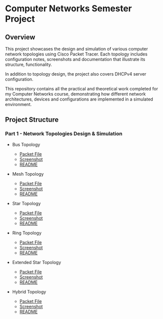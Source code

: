 # Computer Networks Semester Project

## Overview
This project showcases the design and simulation of various computer network topologies using Cisco Packet Tracer.
Each topology includes configuration notes, screenshots and documentation that illustrate its structure, functionality.

In addition to topology design, the project also covers DHCPv4 server configuration.

This repository contains all the practical and theoretical work completed for my Computer Networks course, demonstrating how different network architectures, devices and configurations are implemented in a simulated environment.

## Project Structure

### Part 1 - Network Topologies Design & Simulation

- Bus Topology
  - [Packet File](network-topologies/Bus/bus.pkt)
  - [Screenshot](computer-networks-semester-project/network-topologies/Bus/bus-topology.png)
  - [README](computer-networks-semester-project/network-topologies/Bus/README.md)

- Mesh Topology
  - [Packet File](computer-networks-semester-project/network-topologies/Bus/bus.pkt)
  - [Screenshot](computer-networks-semester-project/network-topologies/Bus/bus-topology.png)
  - [README](computer-networks-semester-project/network-topologies/Bus/README.md)

- Star Topology
  - [Packet File](computer-networks-semester-project/network-topologies/Bus/bus.pkt)
  - [Screenshot](computer-networks-semester-project/network-topologies/Bus/bus-topology.png)
  - [README](computer-networks-semester-project/network-topologies/Bus/README.md)

- Ring Topology
  - [Packet File](computer-networks-semester-project/network-topologies/Bus/bus.pkt)
  - [Screenshot](computer-networks-semester-project/network-topologies/Bus/bus-topology.png)
  - [README](computer-networks-semester-project/network-topologies/Bus/README.md)

- Extended Star Topology
  - [Packet File](computer-networks-semester-project/network-topologies/Bus/bus.pkt)
  - [Screenshot](computer-networks-semester-project/network-topologies/Bus/bus-topology.png)
  - [README](computer-networks-semester-project/network-topologies/Bus/README.md)

- Hybrid Topology
  - [Packet File](computer-networks-semester-project/network-topologies/Bus/bus.pkt)
  - [Screenshot](computer-networks-semester-project/network-topologies/Bus/bus-topology.png)
  - [README](computer-networks-semester-project/network-topologies/Bus/README.md)
